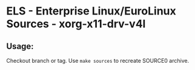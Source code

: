 # ELS - Enterprise Linux/EuroLinux Sources - xorg-x11-drv-v4l
 
## Usage:
  Checkout branch or tag. Use `make sources` to recreate  SOURCE0 archive.
